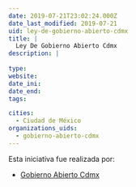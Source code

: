 ```yaml
---
date: 2019-07-21T23:02:24.000Z
date_last_modified: 2019-07-21
uid: ley-de-gobierno-abierto-cdmx
title: |
  Ley De Gobierno Abierto Cdmx
description: |
  
type: 
website: 
date_ini: 
date_end: 
tags:

cities: 
  - Ciudad de México
organizations_uids:
  - gobierno-abierto-cdmx
---
```


Esta iniciativa fue realizada por:

- [Gobierno Abierto Cdmx](/organizaciones/gobierno-abierto-cdmx)
